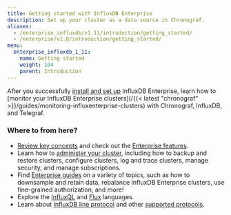 ```yaml
---
title: Getting started with InfluxDB Enterprise
description: Set up your cluster as a data source in Chronograf.
aliases:
  - /enterprise_influxdb/v1.11/introduction/getting_started/
  - /enterprise/v1.8/introduction/getting_started/
menu:
  enterprise_influxdb_1_11:
    name: Getting started
    weight: 104
    parent: Introduction
---
```


After you successfully [install and set up](/enterprise_influxdb/v1.11/introduction/installation/installation/) InfluxDB Enterprise, learn how to [monitor your InfluxDB Enterprise clusters](/{{< latest "chronograf" >}}/guides/monitoring-influxenterprise-clusters) with Chronograf, InfluxDB, and Telegraf.

### Where to from here?

- [Review key concepts](/enterprise_influxdb/v1.11/concepts/) and check out the [Enterprise features](/enterprise_influxdb/v1.11/features/).
- Learn how to [administer your cluster](/enterprise_influxdb/v1.11/administration/), including how to backup and restore clusters, configure clusters, log and trace clusters, manage security, and manage subscriptions. 
- Find [Enterprise guides](/enterprise_influxdb/v1.11/guides/) on a variety of topics, such as how to downsample and retain data, rebalance InfluxDB Enterprise clusters, use fine-grained authorization, and more!
- Explore the [InfluxQL](/enterprise_influxdb/v1.11/query_language/) and [Flux](/enterprise_influxdb/v1.11/flux/) languages.
- Learn about [InfluxDB line protocol](/enterprise_influxdb/v1.11/write_protocols/) and other [supported protocols](/enterprise_influxdb/v1.11/supported_protocols/).
